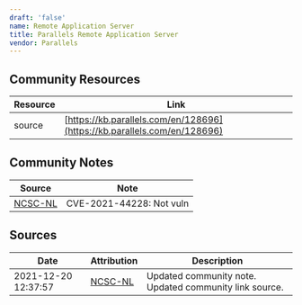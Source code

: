 ```yaml
---
draft: 'false'
name: Remote Application Server
title: Parallels Remote Application Server
vendor: Parallels
---
```



## Community Resources
| Resource | Link |
| --- | --- |
| source | [https://kb.parallels.com/en/128696](https://kb.parallels.com/en/128696) |

## Community Notes
| Source | Note |
| --- | --- |
| [NCSC-NL](https://github.com/NCSC-NL/log4shell/blob/main/software/README.md) | CVE-2021-44228: Not vuln </ul> |

## Sources
| Date | Attribution | Description |
| --- | --- | --- |
| 2021-12-20 12:37:57 | [NCSC-NL](https://github.com/NCSC-NL/log4shell/blob/main/software/README.md) | Updated community note. Updated community link source.  |
